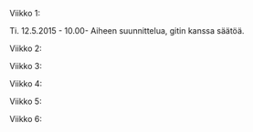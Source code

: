 Viikko 1:

Ti. 12.5.2015 - 10.00-
Aiheen suunnittelua, gitin kanssa säätöä.


Viikko 2:


Viikko 3:


Viikko 4:


Viikko 5:


Viikko 6:
